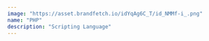 ```yaml
---
image: "https://asset.brandfetch.io/idYqAg6C_T/id_NMMf-i_.png"
name: "PHP"
description: "Scripting Language"
---
```

